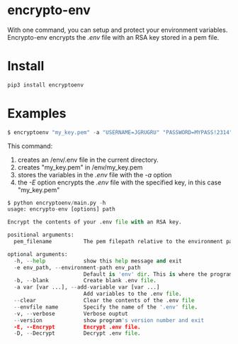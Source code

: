 # encrypto-env
With one command, you can setup and protect your environment variables. Encrypto-env encrypts the *.env* file with an RSA key stored in a pem file. 

# Install
```python
pip3 install encryptoenv
```

# Examples
```python
$ encryptoenv "my_key.pem" -a "USERNAME=JGRUGRU" "PASSWORD=MYPASS!2314" -E
```
This command:
1. creates an /env/.env file in the current directory.
2. creates "my_key.pem" in /env/my_key.pem
3. stores the variables in the *.env* file with the *-a* option
4. the *-E* option encrypts the *.env* file with the specified key, in this case "my_key.pem"


```python
$ python encryptoenv/main.py -h
usage: encrypto-env [options] path

Encrypt the contents of your .env file with an RSA key.

positional arguments:
  pem_filename          The pem filepath relative to the environment path folder

optional arguments:
  -h, --help            show this help message and exit
  -e env_path, --environment-path env_path
                        Default is 'env' dir. This is where the program looks for the pem.
  -b, --blank           Create blank .env file.
  -a var [var ...], --add-variable var [var ...]
                        Add variables to the .env file.
  --clear               Clear the contents of the .env file
  --envfile name        Specify the name of the '.env' file.
  -v, --verbose         Verbose ouptut
  --version             show program's version number and exit
  -E, --Encrypt         Encrypt .env file.
  -D, --Decrypt         Decrypt .env file.
```